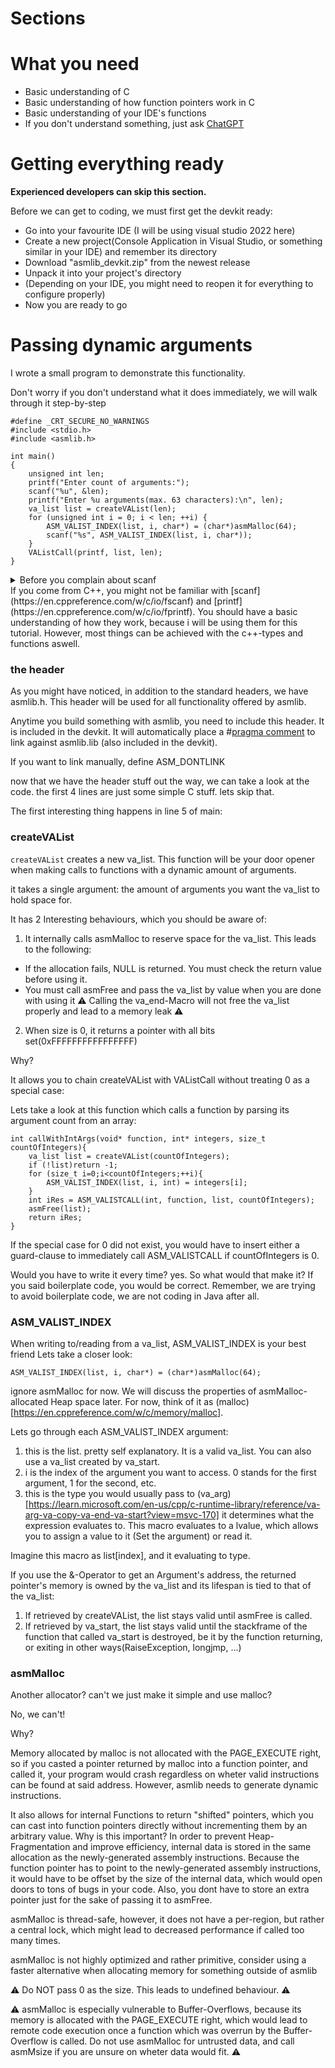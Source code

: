 # Sections

# What you need
- Basic understanding of C
- Basic understanding of how function pointers work in C
- Basic understanding of your IDE's functions
- If you don't understand something, just ask [ChatGPT](https://chatgpt.com/)

# Getting everything ready
**Experienced developers can skip this section.**

Before we can get to coding, we must first get the devkit ready:
- Go into your favourite IDE (I will be using visual studio 2022 here)
- Create a new project(Console Application in Visual Studio, or something similar in your IDE) and remember its directory
- Download "asmlib_devkit.zip" from the newest release
- Unpack it into your project's directory
- (Depending on your IDE, you might need to reopen it for everything to configure properly)
- Now you are ready to go

# Passing dynamic arguments
I wrote a small program to demonstrate this functionality.

Don't worry if you don't understand what it does immediately, we will walk through it step-by-step
```
#define _CRT_SECURE_NO_WARNINGS
#include <stdio.h>
#include <asmlib.h>

int main()
{
    unsigned int len;
    printf("Enter count of arguments:");
    scanf("%u", &len);
    printf("Enter %u arguments(max. 63 characters):\n", len);
    va_list list = createVAList(len);
    for (unsigned int i = 0; i < len; ++i) {
        ASM_VALIST_INDEX(list, i, char*) = (char*)asmMalloc(64);
        scanf("%s", ASM_VALIST_INDEX(list, i, char*));
    }
    VAListCall(printf, list, len);
}
```
<details>
  <summary>Before you complain about scanf</summary>
  Yes, i know this demo has a security vulnerability(Buffer overflow).
  However, this is not the point of this demo, and i will be ignoring it for the sake of simplicity.
  DO NOT copy-paste this code into something that will actually be executed somewhere.
</details>
If you come from C++, you might not be familiar with [scanf](https://en.cppreference.com/w/c/io/fscanf) and [printf](https://en.cppreference.com/w/c/io/fprintf). You should have a basic understanding of how they work, 
because i will be using them for this tutorial. However, most things can be achieved with the c++-types and functions aswell.

### the header

As you might have noticed, in addition to the standard headers, we have asmlib.h. This header will be used for all functionality offered by asmlib.

Anytime you build something with asmlib, you need to include this header. It is included in the devkit.
It will automatically place a #[pragma comment](https://learn.microsoft.com/en-us/cpp/preprocessor/comment-c-cpp?view=msvc-170) to link against asmlib.lib (also included in the devkit).

If you want to link manually, define ASM_DONTLINK

now that we have the header stuff out the way, we can take a look at the code.
the first 4 lines are just some simple C stuff. lets skip that.

The first interesting thing happens in line 5 of main:

### createVAList

`createVAList` creates a new va_list. This function will be your door opener when making calls to functions with a dynamic amount of arguments.

it takes a single argument: the amount of arguments you want the va_list to hold space for. 

It has 2 Interesting behaviours, which you should be aware of:

1. It internally calls asmMalloc to reserve space for the va_list.
This leads to the following:
- If the allocation fails, NULL is returned. You must check the return value before using it.
- You must call asmFree and pass the va_list by value when you are done with using it
⚠ Calling the va_end-Macro will not free the va_list properly and lead to a memory leak ⚠
2. When size is 0, it returns a pointer with all bits set(0xFFFFFFFFFFFFFFFF)

Why?

It allows you to chain createVAList with VAListCall without treating 0 as a special case:

Lets take a look at this function which calls a function by parsing its argument count from an array:
```
int callWithIntArgs(void* function, int* integers, size_t countOfIntegers){
    va_list list = createVAList(countOfIntegers);
    if (!list)return -1;
    for (size_t i=0;i<countOfIntegers;++i){
        ASM_VALIST_INDEX(list, i, int) = integers[i];
    }
    int iRes = ASM_VALISTCALL(int, function, list, countOfIntegers);
    asmFree(list);
    return iRes;
}
```
If the special case for 0 did not exist, you would have to insert either a guard-clause to immediately call ASM_VALISTCALL if countOfIntegers is 0.

Would you have to write it every time? yes. So what would that make it? If you said boilerplate code, you would be correct. 
Remember, we are trying to avoid boilerplate code, we are not coding in Java after all.

### ASM_VALIST_INDEX
When writing to/reading from a va_list, ASM_VALIST_INDEX is your best friend
Lets take a closer look:
```
ASM_VALIST_INDEX(list, i, char*) = (char*)asmMalloc(64);
```
ignore asmMalloc for now. We will discuss the properties of asmMalloc-allocated Heap space later. For now, think of it as (malloc)[https://en.cppreference.com/w/c/memory/malloc].

Lets go through each ASM_VALIST_INDEX argument:
1. this is the list. pretty self explanatory. It is a valid va_list. You can also use a va_list created by va_start.
2. i is the index of the argument you want to access. 0 stands for the first argument, 1 for the second, etc.
3. this is the type you would usually pass to (va_arg)[https://learn.microsoft.com/en-us/cpp/c-runtime-library/reference/va-arg-va-copy-va-end-va-start?view=msvc-170]
   it determines what the expression evaluates to.
This macro evaluates to a lvalue, which allows you to assign a value to it (Set the argument) or read it.

Imagine this macro as list[index], and it evaluating to type.

If you use the &-Operator to get an Argument's address, the returned pointer's memory is owned by the va_list and its lifespan is tied to that of the va_list:
1. If retrieved by createVAList, the list stays valid until asmFree is called.
2. If retrieved by va_start, the list stays valid until the stackframe of the function that called va_start is destroyed, be it by the function returning, or exiting in other ways(RaiseException, longjmp, ...)

### asmMalloc
Another allocator? can't we just make it simple and use malloc?

No, we can't!

Why?

Memory allocated by malloc is not allocated with the PAGE_EXECUTE right, so if you casted a pointer returned by malloc into a function pointer, and called it, your program would crash regardless on wheter valid instructions can be found at said address. However, asmlib needs to generate dynamic instructions.

It also allows for internal Functions to return "shifted" pointers, which you can cast into function pointers directly without incrementing them by an arbitrary value. Why is this important? In order to prevent Heap-Fragmentation and improve efficiency, internal data is stored in the same allocation as the newly-generated assembly instructions. Because the function pointer has to point to the newly-generated assembly instructions, it would have to be offset by the size of the internal data, which would open doors to tons of bugs in your code. Also, you dont have to store an extra pointer just for the sake of passing it to asmFree.

asmMalloc is thread-safe, however, it does not have a per-region, but rather a central lock, which might lead to decreased performance if called too many times.

asmMalloc is not highly optimized and rather primitive, consider using a faster alternative when allocating memory for something outside of asmlib

⚠ Do NOT pass 0 as the size. This leads to undefined behaviour. ⚠

⚠ asmMalloc is especially vulnerable to Buffer-Overflows, because its memory is allocated with the PAGE_EXECUTE right, which would lead to remote code execution once a function which was overrun by the Buffer-Overflow is called. Do not use asmMalloc for untrusted data, and call asmMsize if you are unsure on wheter data would fit. ⚠
